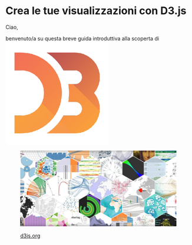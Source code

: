 # Crea le tue visualizzazioni con D3.js

Ciao,

benvenuto/a su questa breve guida introduttiva alla scoperta di <img src=".gitbook/assets/1562726.png" alt="" data-size="line">

<figure><img src=".gitbook/assets/D3-js-Data-Driven-Documents.png" alt=""><figcaption><p><a href="https://d3js.org/">d3js.org</a></p></figcaption></figure>
